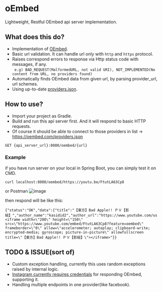 # oEmbed
Lightweight, Restful OEmbed api server implementation.

## What does this do?
- Implementation of [OEmbed](https://oembed.com/).
- Basic url validation. It can handle url only with `http` and `https` protocol.
- Raises correspond errors to response via Http status code with messages, if any. \
` e.g) BAD_REQUEST(MalformedURL, not valid URI), NOT_IMPLEMENTED(No content from URL, no providers found)`
- Automatically finds OEmbed data from given url, by parsing provider_url, url schemes.
- Using up-to-date [providers.json](https://oembed.com/providers.json).

## How to use?
- Import your project as Gradle.
- Build and run this api server first. And it will respond to basic HTTP requests.
- Of course it should be able to connect to those providers in list -> https://oembed.com/providers.json


```
GET {api_server_url}:8080/oembed/{url}
```

### Example
if you have run server on your local in Spring Boot, you can simply test it on CMD.
```
curl localhost:8080/oembed/https://youtu.be/FtutLA63Cp8
```

or Postman
![image](https://user-images.githubusercontent.com/93891414/181404845-7998f4bd-fb56-42a1-a6f5-bab0c419d97d.png)

then respond will be like this:
```
{"status":"OK","data":{"title":"【東方】Bad Apple!! ＰＶ【影絵】","author_name":"kasidid2","author_url":"https://www.youtube.com/user/kasidid2","type":"video","height":150,"width":200,"version":"1.0","provider_name":"YouTube","provider_url":"https://www.youtube.com/","thumbnail_height":360,"thumbnail_width":480,"thumbnail_url":"https://i.ytimg.com/vi/FtutLA63Cp8/hqdefault.jpg","html":"<iframe width=\"200\" height=\"150\" src=\"https://www.youtube.com/embed/FtutLA63Cp8?feature=oembed\" frameborder=\"0\" allow=\"accelerometer; autoplay; clipboard-write; encrypted-media; gyroscope; picture-in-picture\" allowfullscreen title=\"【東方】Bad Apple!! ＰＶ【影絵】\"></iframe>"}}
```

## TODO & ISSUE(sort of)
- Custom exception handling, currently this uses random exceptions raised by internal logic.
- [Instagram currently requires credentials](https://developers.facebook.com/docs/instagram/oembed/) for responding OEmbed, supporting it.
- Handling multiple endpoints in one provider(like facebook).
